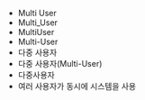 ﻿- Multi User
- Multi_User
- MultiUser
- Multi-User
- 다중 사용자
- 다중 사용자(Multi-User)
- 다중사용자
- 여러 사용자가 동시에 시스템을 사용
